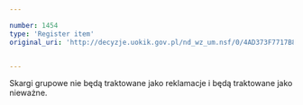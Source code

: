 ```yaml
---

number: 1454
type: 'Register item'
original_uri: 'http://decyzje.uokik.gov.pl/nd_wz_um.nsf/0/4AD373F7717B8F7AC125748000347562?OpenDocument'


---
```


Skargi grupowe nie będą traktowane jako reklamacje i będą traktowane jako nieważne. 
